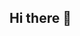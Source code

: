 ## Hi there 👋

<!--
**aakritipp/aakritipp** is a ✨ _special_ ✨ repository because its `README.md` (this file) appears on your GitHub profile.

Data Scientist (MS, 4.0 GPA) with strong Machine Learning / Deep Learning skills in Python, TensorFlow, and
PyTorch. Proven ability to drive business results through data-driven business insights and advanced analytics.
Hands-on experience on techniques like RNNs, Transformers, and LLMs.

- 🔭 I’m currently working on ...
- 🌱 I’m currently learning ...
- 👯 I’m looking to collaborate on ...
- 🤔 I’m looking for help with ...
- 💬 Ask me about ...
- 📫 How to reach me: ...
- 😄 Pronouns: ...
- ⚡ Fun fact: ...
-->
